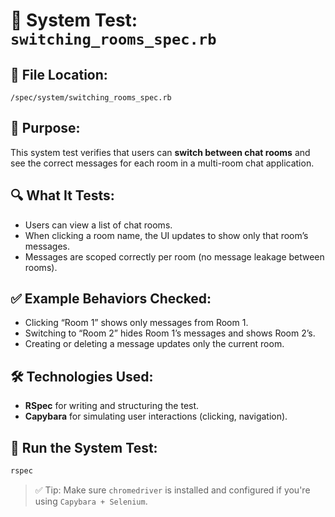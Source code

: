# 🧪 System Test: `switching_rooms_spec.rb`

## 📂 File Location:
```
/spec/system/switching_rooms_spec.rb
```

## 📝 Purpose:
This system test verifies that users can **switch between chat rooms** and see the correct messages for each room in a multi-room chat application.

## 🔍 What It Tests:
- Users can view a list of chat rooms.
- When clicking a room name, the UI updates to show only that room’s messages.
- Messages are scoped correctly per room (no message leakage between rooms).

## ✅ Example Behaviors Checked:
- Clicking “Room 1” shows only messages from Room 1.
- Switching to “Room 2” hides Room 1’s messages and shows Room 2’s.
- Creating or deleting a message updates only the current room.

## 🛠️ Technologies Used:
- **RSpec** for writing and structuring the test.
- **Capybara** for simulating user interactions (clicking, navigation).

## 🚀 Run the System Test:
```bash
rspec 
```

> ✅ Tip: Make sure `chromedriver` is installed and configured if you're using `Capybara + Selenium`.